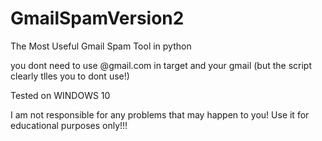 # GmailSpamVersion2
The  Most Useful Gmail Spam Tool in python

you dont need to use @gmail.com in target and your gmail (but the script clearly tlles you to dont use!)

Tested on WINDOWS 10

I am not responsible for any problems that may happen to you!
Use it for educational purposes only!!!
